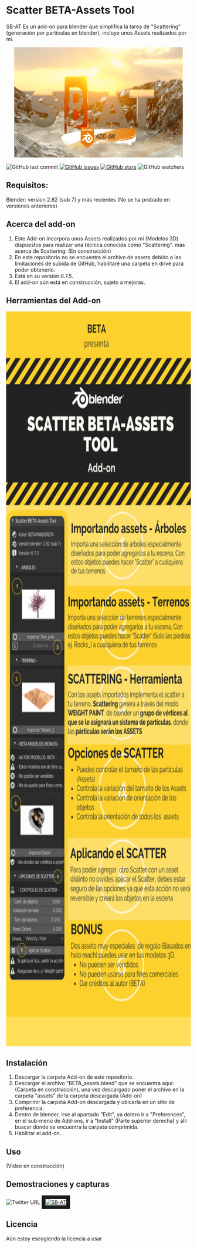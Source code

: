 # Scatter BETA-Assets Tool  
SB-AT Es un add-on para blender que simplifica la tarea de "Scattering" (generación por partículas en blender), incluye unos Assets realizados por mi.

<p align="center">
  <img width="460" height="300" src=Info/Thumbnail-SBAT.png>
</p>

<p align="left">
  <!-- Fecha - Último commit -->
  <img alt="GitHub last commit" src="https://img.shields.io/github/last-commit/BETAPANDERETA/Scatter-BETA-Assets-Tool?logo=blender&logoColor=white&style=for-the-badge">
  <!-- Issues icono -->
  <a href="https://github.com/BETAPANDERETA/Scatter-BETA-Assets-Tool/issues"><img alt="GitHub issues" src="https://img.shields.io/github/issues/BETAPANDERETA/Scatter-BETA-Assets-Tool?color=red&style=for-the-badge"></a>
  <!-- Stars icono -->
  <a href="https://github.com/BETAPANDERETA/Scatter-BETA-Assets-Tool/stargazers"><img alt="GitHub stars" src="https://img.shields.io/github/stars/BETAPANDERETA/Scatter-BETA-Assets-Tool?style=for-the-badge"></a>
  <!-- Viendo icono -->
  <img alt="GitHub watchers" src="https://img.shields.io/github/watchers/BETAPANDERETA/Scatter-BETA-Assets-Tool?color=yellow&logoColor=white&style=for-the-badge">
  <!-- Licencia-->

</p>

## Requisitos:
  Blender:
      version 2.82 (sub 7) y más recientes (No se ha probado en versiones anteriores)
## Acerca del add-on
1. Este Add-on incorpora unos Assets realizados por mi (Modelos 3D) dispuestos para realizar una técnica conocida cómo "Scattering". más acerca de Scattering: (En construcción)
2. En este repositorio no se encuentra el archivo de assets debido a las limitaciones de subida de GitHub, habilitaré una carpeta en drive para poder obtenerlo.
3. Está en su versión 0.7.5.
4. El add-on aún está en construcción, sujeto a mejoras.

## Herramientas del Add-on
<p align="center">
  <img width="800" height="2000" src=Info/SBAT_INFO_ES.png>
</p>

## Instalación
1. Descargar la carpeta Add-on de este repositorio.
2. Descargar el archivo "BETA_assets.blend" que se encuentra aquí: (Carpeta en construcción), una vez descargado poner el archivo en la carpeta "assets" de la carpeta descargada (Add-on)
3. Comprimir la carpeta Add-on descargada y ubicarla en un sitio de preferencia.
4. Dentro de blender, irse al apartado "Edit", ya dentro ir a "Preferences", en el sub-menú de Add-ons, ir a "Install" (Parte superior derecha) y allí buscar donde se encuentra la carpeta comprimida.
5. Habilitar el add-on.

## Uso
(Video en construcción)
## Demostraciones y capturas

<p align="left">

  <!-- Icono youtube -->
  <img alt="Twitter URL" src="https://img.shields.io/twitter/url?color=red&label=VIDEO%20DEMOSTRACI%C3%93N&logo=YOUTUBE&style=for-the-badge&url=https%3A%2F%2Fwww.youtube.com%2Fwatch%3Fv%3D8c6GiAnGTdA">
  <!-- Enlace video -->
  <a href="http://www.youtube.com/watch?feature=player_embedded&v=8c6GiAnGTdA" target="_blank">
  <img src="http://img.youtube.com/vi/8c6GiAnGTdA.jpg" alt="SB-AT" width="240" height="180" border="10" />
  </a>

</p>

## Licencia
Aún estoy escogiendo la licencia a usar
